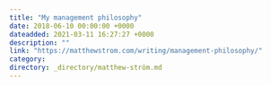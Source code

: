 ```yaml
---
title: "My management philosophy"
date: 2018-06-10 00:00:00 +0000
dateadded: 2021-03-11 16:27:27 +0000
description: ""
link: "https://matthewstrom.com/writing/management-philosophy/"
category:
directory: _directory/matthew-ström.md
---
```

